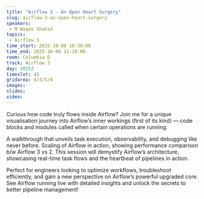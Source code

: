 ```yaml
---
title: "Airflow 3 - An Open Heart Surgery"
slug: airflow-3-an-open-heart-surgery
speakers:
 - M Waqas Shahid
topics:
 - Airflow 3
time_start: 2025-10-08 10:30:00
time_end: 2025-10-08 11:10:00
room: Columbia D
track: Airflow 3
day: 20252
timeslot: 42
gridarea: 4/3/5/4
images:
slides:
video:
---
```


Curious how code truly flows inside Airflow? Join me for a unique visualisation journey into Airflow’s inner workings (first of its kind) — code blocks and modules called when certain operations are running.

A walkthrough that unveils task execution, observability, and debugging like never before. Scaling of Airflow in action, showing performance comparison b/w Airflow 3 vs 2. This session will demystify Airflow’s architecture, showcasing real-time task flows and the heartbeat of pipelines in action.

Perfect for engineers looking to optimize workflows, troubleshoot efficiently, and gain a new perspective on Airflow’s powerful upgraded core. See Airflow running live with detailed insights and unlock the secrets to better pipeline management!